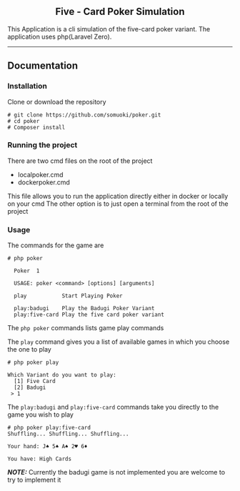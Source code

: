 
<h2> <center>Five - Card Poker Simulation </center></h2>

This Application is a cli simulation of the five-card poker variant. 
The application uses php(Laravel Zero).

------

## Documentation

### Installation
Clone or download the repository
```
# git clone https://github.com/somuoki/poker.git
# cd poker
# Composer install
```

### Running the project
There are two cmd files on the root of the project

- localpoker.cmd
- dockerpoker.cmd

This file allows you to run the application directly either in docker or locally on your cmd
The other option is to just open a terminal from the root of the project

### Usage
The commands for the game are

```
# php poker

  Poker  1

  USAGE: poker <command> [options] [arguments]

  play           Start Playing Poker

  play:badugi    Play the Badugi Poker Variant
  play:five-card Play the five card poker variant
```

The `php poker` commands lists game play commands

The `play` command gives you a list of available games in which you choose the one to play
```
# php poker play

Which Variant do you want to play:
  [1] Five Card
  [2] Badugi
 > 1
```

The `play:badugi` and `play:five-card` commands take you directly to the game you wish to play

```
# php poker play:five-card
Shuffling... Shuffling... Shuffling...

Your hand: J♠ 5♠ A♠ 2♥ 6♦

You have: High Cards
```

**_NOTE:_** Currently the badugi game is not implemented you are welcome to try to implement it



